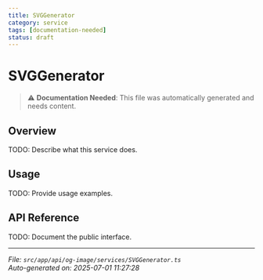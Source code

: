 ```yaml
---
title: SVGGenerator
category: service
tags: [documentation-needed]
status: draft
---
```


# SVGGenerator

> ⚠️ **Documentation Needed**: This file was automatically generated and needs content.

## Overview

TODO: Describe what this service does.

## Usage

TODO: Provide usage examples.

## API Reference

TODO: Document the public interface.

---

*File: `src/app/api/og-image/services/SVGGenerator.ts`*  
*Auto-generated on: 2025-07-01 11:27:28*
